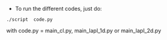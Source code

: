 * To run the different codes, just do:

```
./script  code.py
```

with code.py = main_cl.py,  main_lapl_1d.py or main_lapl_2d.py


